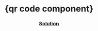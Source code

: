 <!-- Please update value in the {}  --> <h1 align="center">{qr code component}</h1> <div align="center"> <h3> <a href="https://3-column-preview-co.netlify.app/"> Solution </a> </h3> </div>
